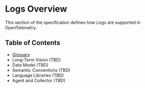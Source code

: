 # Logs Overview

This section of the specification defines how Logs are supported in
OpenTelemetry.

## Table of Contents

- [Glossary](glossary.md)
- Long-Term Vision (TBD)
- Data Model (TBD)
- Semantic Conventions (TBD)
- Language Libraries (TBD)
- Agent and Collector (TBD)
